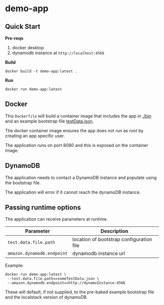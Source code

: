 # demo-app

## Quick Start

**Pre-reqs**

1. docker desktop
1. dynamodb instance at `http://localhost:4566`

**Build**

```shell
docker build -t demo-app:latest .
```

**Run**

```shell
docker run demo-app:latest
```

## Docker

This `Dockerfile` will build a container image that includes the app in [./bin](./bin) and an example  bootstrap file [testData.json](./testData.json).

The docker container image ensures the app does not run as root by creating an app specific user.

The application runs on port 8080 and this is exposed on the container image.

## DynamoDB

The application needs to contact a DynamoDB instance and populate using the bootstrap file.

The application will error if it cannot reach the dynamoDB instance.

## Passing runtime options

The application can receive parameters at runtime.

| Parameter | Description |
| --- | --- |
| `test.data.file.path` | location of bootstrap configuration file |
| `amazon.dynamodb.endpoint` | dynamodb instance url |

Example:

```shell
docker run demo-app:latest \ 
 --test.data.file.path==someTestData.json \ 
 --amazon.dynamodb.endpoint==http://dynamoInstance:4566
```

These will default, if not supplied, to the pre-baked example bootstrap file and the localstack version of dynamoDB. 

